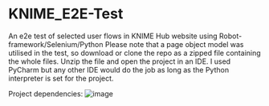 # KNIME_E2E-Test
An e2e test of selected user flows in KNIME Hub website using Robot-framework/Selenium/Python
Please note that a page object model was utilised in the test, so download or clone the repo as a zipped file containing the whole files. 
Unzip the file and open the project in an IDE. I used PyCharm but any other IDE would do the job as long as the Python interpreter is set for the project.




Project dependencies: ![image](https://user-images.githubusercontent.com/85622388/205688968-be89dd95-6807-41ed-8269-a1fb06d10489.png)
